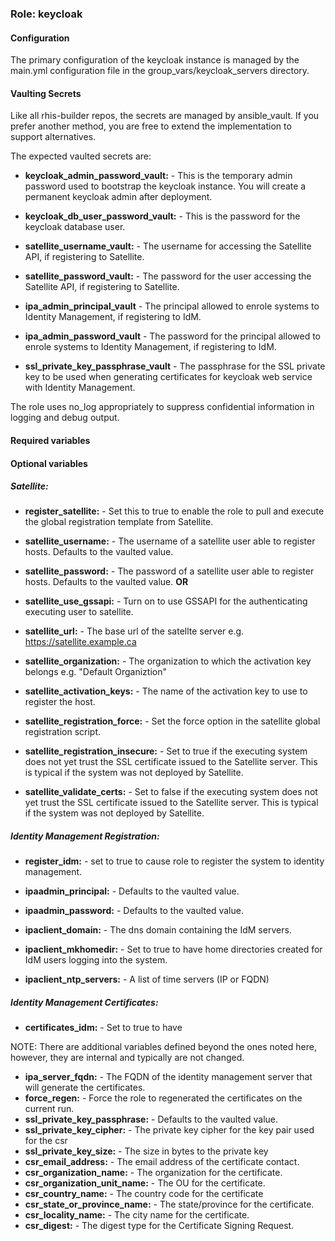 ### Role: keycloak

#### Configuration

The primary configuration of the keycloak instance is managed by the main.yml configuration file in the group_vars/keycloak_servers directory.

#### Vaulting Secrets

Like all rhis-builder repos, the secrets are managed by ansible_vault. If you prefer another method, you are free to extend the implementation to support alternatives. 

The expected vaulted secrets are:

- **keycloak_admin_password_vault:** - This is the temporary admin password used to bootstrap the keycloak instance. You will create a permanent keycloak admin after deployment.

- **keycloak_db_user_password_vault:** - This is the password for the keycloak database user. 

- **satellite_username_vault:** - The username for accessing the Satellite API, if registering to Satellite.

- **satellite_password_vault:** - The password for the user accessing the Satellite API, if registering to Satellite.

- **ipa_admin_principal_vault** - The principal allowed to enrole systems to Identity Management, if registering to IdM.

- **ipa_admin_password_vault** - The password for the principal allowed to enrole systems to Identity Management, if registering to IdM.

- **ssl_private_key_passphrase_vault** - The passphrase for the SSL private key to be used when generating certificates for keycloak web service with Identity Management. 

The role uses no_log appropriately to suppress confidential information in logging and debug output.

#### Required variables


#### Optional variables

##### Satellite:
- **register_satellite:** - Set this to true to enable the role to pull and execute the global registration template from Satellite.

- **satellite_username:** - The username of a satellite user able to register hosts. Defaults to the vaulted value.

- **satellite_password:** - The password of a satellite user able to register hosts. Defaults to the vaulted value.
    **OR**
- **satellite_use_gssapi:** - Turn on to use GSSAPI for the authenticating executing user to satellite.
    
- **satellite_url:** - The base url of the satellte server e.g. https://satellite.example.ca
    
- **satellite_organization:** - The organization to which the activation key belongs e.g. "Default Organiztion"

- **satellite_activation_keys:** - The name of the activation key to use to register the host.
    
- **satellite_registration_force:** - Set the force option in the satellite global registration script.

- **satellite_registration_insecure:** - Set to true if the executing system does not yet trust the SSL certificate issued to the Satellite server. This is typical if the system was not deployed by Satellite.

- **satellite_validate_certs:** - Set to false if the executing system does not yet trust the SSL certificate issued to the Satellite server. This is typical if the system was not deployed by Satellite.

##### Identity Management Registration:

- **register_idm:** - set to true to cause role to register the system to identity management.

- **ipaadmin_principal:** - Defaults to the vaulted value.  
- **ipaadmin_password:** - Defaults to the vaulted value.  
- **ipaclient_domain:** - The dns domain containing the IdM servers. 
- **ipaclient_mkhomedir:** - Set to true to have home directories created for IdM users logging into the system.
- **ipaclient_ntp_servers:** - A list of time servers (IP or FQDN)

##### Identity Management Certificates:

- **certificates_idm:** - Set to true to have 

NOTE: There are additional variables defined beyond the ones noted here, however, they are internal and typically are not changed.

- **ipa_server_fqdn:** - The FQDN of the identity management server that will generate the certificates.
- **force_regen:** - Force the role to regenerated the certificates on the current run.
- **ssl_private_key_passphrase:** - Defaults to the vaulted value.
- **ssl_private_key_cipher:** - The private key cipher for the key pair used for the csr
- **ssl_private_key_size:** - The size in bytes to the private key
- **csr_email_address:** - The email address of the certificate contact.
- **csr_organization_name:** -  The organization for the certificate.
- **csr_organization_unit_name:** - The OU for the certificate.
- **csr_country_name:** - The country code for the certificate
- **csr_state_or_province_name:** - The state/province for the certificate.
- **csr_locality_name:** - The city name for the certificate.
- **csr_digest:** - The digest type for the Certificate Signing Request.

